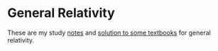 # General Relativity
These are my study [notes](/PhysicsNotes/Notes) and [solution to some textbooks](/Solutions) for general relativity.

